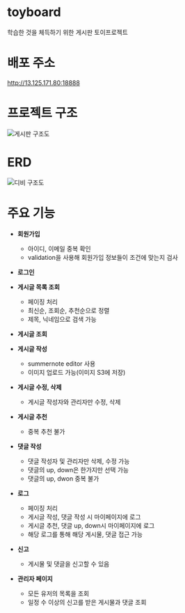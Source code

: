 # toyboard
학습한 것을 체득하기 위한 게시판 토이프로젝트

# 배포 주소

http://13.125.171.80:18888

# 프로젝트 구조
![게시판 구조도](https://github.com/HwangJaeHwan/toyboard/assets/58110333/9f149677-70c5-4fe0-b421-f3b394351477)

# ERD
![디비 구조도](https://github.com/HwangJaeHwan/toyboard/assets/58110333/9cffb2ae-24cc-4498-8c26-133c46655835)



# 주요 기능

* __회원가입__
  * 아이디, 이메일 중복 확인
  * validation을 사용해 회원가입 정보들이 조건에 맞는지 검사
 
* __로그인__

* __게시글 목록 조회__
  * 페이징 처리
  * 최신순, 조회순, 추천순으로 정렬
  * 제목, 닉네임으로 검색 가능
 
* __게시글 조회__ 

* __게시글 작성__
  * summernote editor 사용
  * 이미지 업로드 가능(이미지 S3에 저장)

* __게시글 수정, 삭제__
  * 게시글 작성자와 관리자만 수정, 삭제
 
* __게시글 추천__
  * 중복 추천 불가
 
* __댓글 작성__
  * 댓글 작성자 및 관리자만 삭제, 수정 가능
  * 댓글의 up, down은 한가지만 선택 가능
  * 댓글의 up, dwon 중복 불가
 
* __로그__
  * 페이징 처리 
  * 게시글 작성, 댓글 작성 시 마이페이지에 로그
  * 게시글 추천, 댓글 up, down시 마이페이지에 로그
  * 해당 로그를 통해 해당 게시물, 댓글 접근 가능
 
* __신고__
  * 게시물 및 댓글을 신고할 수 있음
 
* __관리자 페이지__
  * 모든 유저의 목록을 조회
  * 일정 수 이상의 신고를 받은 게시물과 댓글 조회  
 
 
 
 
